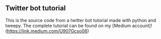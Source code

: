 ## Twitter bot tutorial

This is the source code from a twitter bot tutorial made with python and tweepy.
The complete tutorial can be found on my [Medium account]!(https://link.medium.com/U907Gcso06)
